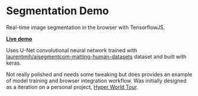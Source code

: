 # Segmentation Demo
Real-time image segmentation in the browser with TensorflowJS.

**[Live demo](https://karlsimsbbc.github.io/segmentaion-demo/)**

Uses U-Net convolutional neural network trained with [laurentmih/aisegmentcom-matting-human-datasets](https://www.kaggle.com/laurentmih/aisegmentcom-matting-human-datasets) dataset and built with keras.

Not really polished and needs some tweaking but does provides an example of model training and browser integration workflow. Was initially designed as a iteration on a personal project, [Hyper World Tour](http://karl-cooper.co.uk/karlsims/hyperworldtour/).
